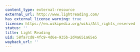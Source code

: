 ```yaml
---
content_type: external-resource
external_url: http://www.lightreading.com/
has_external_license_warning: true
license: https://en.wikipedia.org/wiki/All_rights_reserved
status: ''
title: Light Reading
uid: 58fa7cd8-4fc9-4d6e-935b-2d4a651a65e5
wayback_url: ''
---
```


